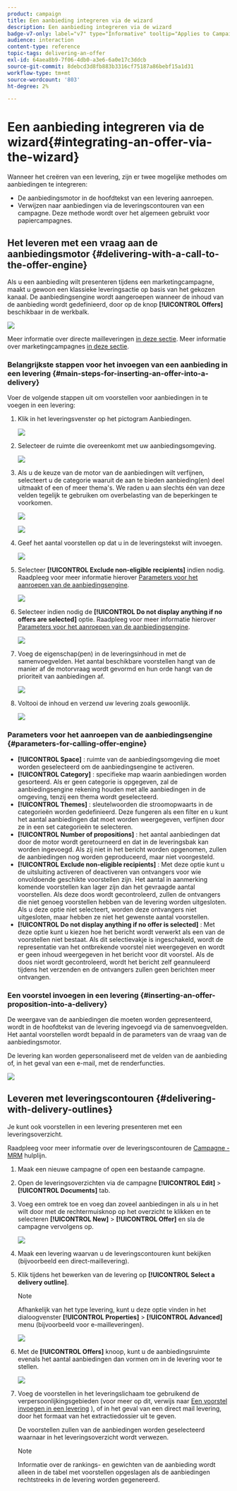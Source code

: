 ```yaml
---
product: campaign
title: Een aanbieding integreren via de wizard
description: Een aanbieding integreren via de wizard
badge-v7-only: label="v7" type="Informative" tooltip="Applies to Campaign Classic v7 only"
audience: interaction
content-type: reference
topic-tags: delivering-an-offer
exl-id: 64aea8b9-7f06-4db0-a3e6-6a0e17c3ddcb
source-git-commit: 8debcd3d8fb883b3316cf75187a86bebf15a1d31
workflow-type: tm+mt
source-wordcount: '803'
ht-degree: 2%

---
```


# Een aanbieding integreren via de wizard{#integrating-an-offer-via-the-wizard}



Wanneer het creëren van een levering, zijn er twee mogelijke methodes om aanbiedingen te integreren:

* De aanbiedingsmotor in de hoofdtekst van een levering aanroepen.
* Verwijzen naar aanbiedingen via de leveringscontouren van een campagne. Deze methode wordt over het algemeen gebruikt voor papiercampagnes.

## Het leveren met een vraag aan de aanbiedingsmotor {#delivering-with-a-call-to-the-offer-engine}

Als u een aanbieding wilt presenteren tijdens een marketingcampagne, maakt u gewoon een klassieke leveringsactie op basis van het gekozen kanaal. De aanbiedingsengine wordt aangeroepen wanneer de inhoud van de aanbieding wordt gedefinieerd, door op de knop **[!UICONTROL Offers]** beschikbaar in de werkbalk.

![](assets/offer_delivery_009.png)

Meer informatie over directe mailleveringen [in deze sectie](../../delivery/using/about-direct-mail-channel.md). Meer informatie over marketingcampagnes [in deze sectie](../../campaign/using/setting-up-marketing-campaigns.md).

### Belangrijkste stappen voor het invoegen van een aanbieding in een levering {#main-steps-for-inserting-an-offer-into-a-delivery}

Voer de volgende stappen uit om voorstellen voor aanbiedingen in te voegen in een levering:

1. Klik in het leveringsvenster op het pictogram Aanbiedingen.

   ![](assets/offer_delivery_001.png)

1. Selecteer de ruimte die overeenkomt met uw aanbiedingsomgeving.

   ![](assets/offer_delivery_002.png)

1. Als u de keuze van de motor van de aanbiedingen wilt verfijnen, selecteert u de categorie waaruit de aan te bieden aanbieding(en) deel uitmaakt of een of meer thema&#39;s. We raden u aan slechts één van deze velden tegelijk te gebruiken om overbelasting van de beperkingen te voorkomen.

   ![](assets/offer_delivery_003.png)

   ![](assets/offer_delivery_004.png)

1. Geef het aantal voorstellen op dat u in de leveringstekst wilt invoegen.

   ![](assets/offer_delivery_005.png)

1. Selecteer **[!UICONTROL Exclude non-eligible recipients]** indien nodig. Raadpleeg voor meer informatie hierover [Parameters voor het aanroepen van de aanbiedingsengine](#parameters-for-calling-offer-engine).

   ![](assets/offer_delivery_006.png)

1. Selecteer indien nodig de **[!UICONTROL Do not display anything if no offers are selected]** optie. Raadpleeg voor meer informatie hierover [Parameters voor het aanroepen van de aanbiedingsengine](#parameters-for-calling-offer-engine).

   ![](assets/offer_delivery_007.png)

1. Voeg de eigenschap(pen) in de leveringsinhoud in met de samenvoegvelden. Het aantal beschikbare voorstellen hangt van de manier af de motorvraag wordt gevormd en hun orde hangt van de prioriteit van aanbiedingen af.

   ![](assets/offer_delivery_008.png)

1. Voltooi de inhoud en verzend uw levering zoals gewoonlijk.

   ![](assets/offer_delivery_010.png)

### Parameters voor het aanroepen van de aanbiedingsengine {#parameters-for-calling-offer-engine}

* **[!UICONTROL Space]** : ruimte van de aanbiedingsomgeving die moet worden geselecteerd om de aanbiedingsengine te activeren.
* **[!UICONTROL Category]** : specifieke map waarin aanbiedingen worden gesorteerd. Als er geen categorie is opgegeven, zal de aanbiedingsengine rekening houden met alle aanbiedingen in de omgeving, tenzij een thema wordt geselecteerd.
* **[!UICONTROL Themes]** : sleutelwoorden die stroomopwaarts in de categorieën worden gedefinieerd. Deze fungeren als een filter en u kunt het aantal aanbiedingen dat moet worden weergegeven, verfijnen door ze in een set categorieën te selecteren.
* **[!UICONTROL Number of propositions]** : het aantal aanbiedingen dat door de motor wordt geretourneerd en dat in de leveringsbak kan worden ingevoegd. Als zij niet in het bericht worden opgenomen, zullen de aanbiedingen nog worden geproduceerd, maar niet voorgesteld.
* **[!UICONTROL Exclude non-eligible recipients]** : Met deze optie kunt u de uitsluiting activeren of deactiveren van ontvangers voor wie onvoldoende geschikte voorstellen zijn. Het aantal in aanmerking komende voorstellen kan lager zijn dan het gevraagde aantal voorstellen. Als deze doos wordt gecontroleerd, zullen de ontvangers die niet genoeg voorstellen hebben van de levering worden uitgesloten. Als u deze optie niet selecteert, worden deze ontvangers niet uitgesloten, maar hebben ze niet het gewenste aantal voorstellen.
* **[!UICONTROL Do not display anything if no offer is selected]** : Met deze optie kunt u kiezen hoe het bericht wordt verwerkt als een van de voorstellen niet bestaat. Als dit selectievakje is ingeschakeld, wordt de representatie van het ontbrekende voorstel niet weergegeven en wordt er geen inhoud weergegeven in het bericht voor dit voorstel. Als de doos niet wordt gecontroleerd, wordt het bericht zelf geannuleerd tijdens het verzenden en de ontvangers zullen geen berichten meer ontvangen.

### Een voorstel invoegen in een levering {#inserting-an-offer-proposition-into-a-delivery}

De weergave van de aanbiedingen die moeten worden gepresenteerd, wordt in de hoofdtekst van de levering ingevoegd via de samenvoegvelden. Het aantal voorstellen wordt bepaald in de parameters van de vraag van de aanbiedingsmotor.

De levering kan worden gepersonaliseerd met de velden van de aanbieding of, in het geval van een e-mail, met de renderfuncties.

![](assets/offer_delivery_011.png)

## Leveren met leveringscontouren {#delivering-with-delivery-outlines}

Je kunt ook voorstellen in een levering presenteren met een leveringsoverzicht.

Raadpleeg voor meer informatie over de leveringscontouren de [Campagne - MRM](../../campaign/using/marketing-campaign-deliveries.md#associating-and-structuring-resources-linked-via-a-delivery-outline) hulplijn.

1. Maak een nieuwe campagne of open een bestaande campagne.
1. Open de leveringsoverzichten via de campagne **[!UICONTROL Edit]** > **[!UICONTROL Documents]** tab.
1. Voeg een omtrek toe en voeg dan zoveel aanbiedingen in als u in het wilt door met de rechtermuisknop op het overzicht te klikken en te selecteren **[!UICONTROL New]** > **[!UICONTROL Offer]** en sla de campagne vervolgens op.

   ![](assets/int_compo_offre1.png)

1. Maak een levering waarvan u de leveringscontouren kunt bekijken (bijvoorbeeld een direct-maillevering).
1. Klik tijdens het bewerken van de levering op **[!UICONTROL Select a delivery outline]**.

   >[!NOTE]
   >
   >Afhankelijk van het type levering, kunt u deze optie vinden in het dialoogvenster **[!UICONTROL Properties]** > **[!UICONTROL Advanced]** menu (bijvoorbeeld voor e-mailleveringen).

   ![](assets/int_compo_offre2.png)

1. Met de **[!UICONTROL Offers]** knoop, kunt u de aanbiedingsruimte evenals het aantal aanbiedingen dan vormen om in de levering voor te stellen.

   ![](assets/int_compo_offre3.png)

1. Voeg de voorstellen in het leveringslichaam toe gebruikend de verpersoonlijkingsgebieden (voor meer op dit, verwijs naar [Een voorstel invoegen in een levering](#inserting-an-offer-proposition-into-a-delivery) ), of in het geval van een direct mail levering, door het formaat van het extractiedossier uit te geven.

   De voorstellen zullen van de aanbiedingen worden geselecteerd waarnaar in het leveringsoverzicht wordt verwezen.

   >[!NOTE]
   >
   >Informatie over de rankings- en gewichten van de aanbieding wordt alleen in de tabel met voorstellen opgeslagen als de aanbiedingen rechtstreeks in de levering worden gegenereerd.
